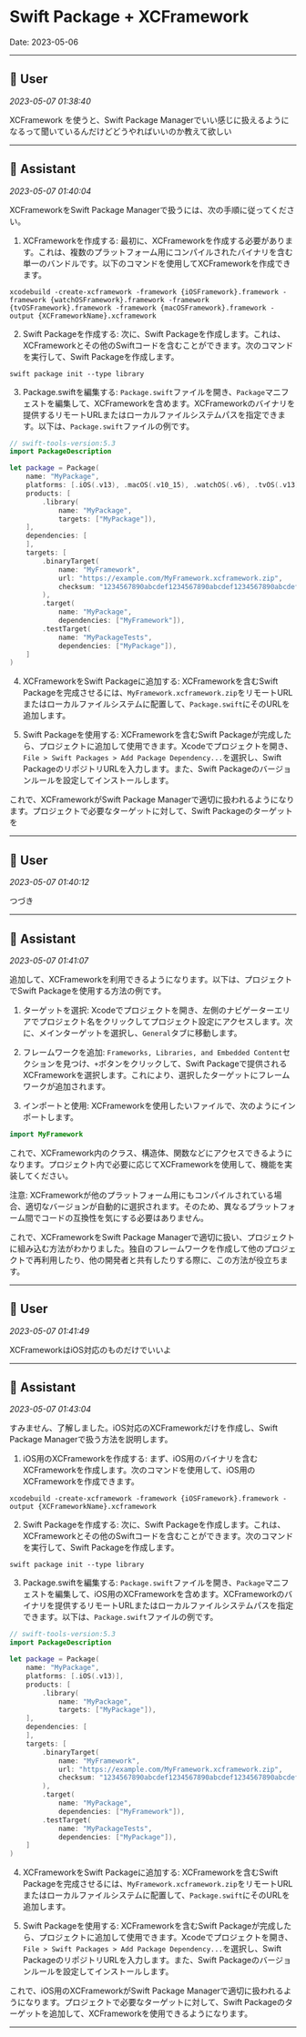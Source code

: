 # Swift Package + XCFramework

Date: 2023-05-06

---

## 👤 User
*2023-05-07 01:38:40*

XCFramework を使うと、Swift  Package Managerでいい感じに扱えるようになるって聞いているんだけどどうやればいいのか教えて欲しい

---

## 🤖 Assistant
*2023-05-07 01:40:04*

XCFrameworkをSwift Package Managerで扱うには、次の手順に従ってください。

1. XCFrameworkを作成する:
最初に、XCFrameworkを作成する必要があります。これは、複数のプラットフォーム用にコンパイルされたバイナリを含む単一のバンドルです。以下のコマンドを使用してXCFrameworkを作成できます。

```
xcodebuild -create-xcframework -framework {iOSFramework}.framework -framework {watchOSFramework}.framework -framework {tvOSFramework}.framework -framework {macOSFramework}.framework -output {XCFrameworkName}.xcframework
```

2. Swift Packageを作成する:
次に、Swift Packageを作成します。これは、XCFrameworkとその他のSwiftコードを含むことができます。次のコマンドを実行して、Swift Packageを作成します。

```
swift package init --type library
```

3. Package.swiftを編集する:
`Package.swift`ファイルを開き、`Package`マニフェストを編集して、XCFrameworkを含めます。XCFrameworkのバイナリを提供するリモートURLまたはローカルファイルシステムパスを指定できます。以下は、`Package.swift`ファイルの例です。

```swift
// swift-tools-version:5.3
import PackageDescription

let package = Package(
    name: "MyPackage",
    platforms: [.iOS(.v13), .macOS(.v10_15), .watchOS(.v6), .tvOS(.v13)],
    products: [
        .library(
            name: "MyPackage",
            targets: ["MyPackage"]),
    ],
    dependencies: [
    ],
    targets: [
        .binaryTarget(
            name: "MyFramework",
            url: "https://example.com/MyFramework.xcframework.zip",
            checksum: "1234567890abcdef1234567890abcdef1234567890abcdef1234567890abcdef"
        ),
        .target(
            name: "MyPackage",
            dependencies: ["MyFramework"]),
        .testTarget(
            name: "MyPackageTests",
            dependencies: ["MyPackage"]),
    ]
)
```

4. XCFrameworkをSwift Packageに追加する:
XCFrameworkを含むSwift Packageを完成させるには、`MyFramework.xcframework.zip`をリモートURLまたはローカルファイルシステムに配置して、`Package.swift`にそのURLを追加します。

5. Swift Packageを使用する:
XCFrameworkを含むSwift Packageが完成したら、プロジェクトに追加して使用できます。Xcodeでプロジェクトを開き、`File > Swift Packages > Add Package Dependency...`を選択し、Swift PackageのリポジトリURLを入力します。また、Swift Packageのバージョンルールを設定してインストールします。

これで、XCFrameworkがSwift Package Managerで適切に扱われるようになります。プロジェクトで必要なターゲットに対して、Swift Packageのターゲットを

---

## 👤 User
*2023-05-07 01:40:12*

つづき

---

## 🤖 Assistant
*2023-05-07 01:41:07*

追加して、XCFrameworkを利用できるようになります。以下は、プロジェクトでSwift Packageを使用する方法の例です。

1. ターゲットを選択:
Xcodeでプロジェクトを開き、左側のナビゲーターエリアでプロジェクト名をクリックしてプロジェクト設定にアクセスします。次に、メインターゲットを選択し、`General`タブに移動します。

2. フレームワークを追加:
`Frameworks, Libraries, and Embedded Content`セクションを見つけ、`+`ボタンをクリックして、Swift Packageで提供されるXCFrameworkを選択します。これにより、選択したターゲットにフレームワークが追加されます。

3. インポートと使用:
XCFrameworkを使用したいファイルで、次のようにインポートします。

```swift
import MyFramework
```

これで、XCFramework内のクラス、構造体、関数などにアクセスできるようになります。プロジェクト内で必要に応じてXCFrameworkを使用して、機能を実装してください。

注意: XCFrameworkが他のプラットフォーム用にもコンパイルされている場合、適切なバージョンが自動的に選択されます。そのため、異なるプラットフォーム間でコードの互換性を気にする必要はありません。

これで、XCFrameworkをSwift Package Managerで適切に扱い、プロジェクトに組み込む方法がわかりました。独自のフレームワークを作成して他のプロジェクトで再利用したり、他の開発者と共有したりする際に、この方法が役立ちます。

---

## 👤 User
*2023-05-07 01:41:49*

XCFrameworkはiOS対応のものだけでいいよ

---

## 🤖 Assistant
*2023-05-07 01:43:04*

すみません、了解しました。iOS対応のXCFrameworkだけを作成し、Swift Package Managerで扱う方法を説明します。

1. iOS用のXCFrameworkを作成する:
まず、iOS用のバイナリを含むXCFrameworkを作成します。次のコマンドを使用して、iOS用のXCFrameworkを作成できます。

```
xcodebuild -create-xcframework -framework {iOSFramework}.framework -output {XCFrameworkName}.xcframework
```

2. Swift Packageを作成する:
次に、Swift Packageを作成します。これは、XCFrameworkとその他のSwiftコードを含むことができます。次のコマンドを実行して、Swift Packageを作成します。

```
swift package init --type library
```

3. Package.swiftを編集する:
`Package.swift`ファイルを開き、`Package`マニフェストを編集して、iOS用のXCFrameworkを含めます。XCFrameworkのバイナリを提供するリモートURLまたはローカルファイルシステムパスを指定できます。以下は、`Package.swift`ファイルの例です。

```swift
// swift-tools-version:5.3
import PackageDescription

let package = Package(
    name: "MyPackage",
    platforms: [.iOS(.v13)],
    products: [
        .library(
            name: "MyPackage",
            targets: ["MyPackage"]),
    ],
    dependencies: [
    ],
    targets: [
        .binaryTarget(
            name: "MyFramework",
            url: "https://example.com/MyFramework.xcframework.zip",
            checksum: "1234567890abcdef1234567890abcdef1234567890abcdef1234567890abcdef"
        ),
        .target(
            name: "MyPackage",
            dependencies: ["MyFramework"]),
        .testTarget(
            name: "MyPackageTests",
            dependencies: ["MyPackage"]),
    ]
)
```

4. XCFrameworkをSwift Packageに追加する:
XCFrameworkを含むSwift Packageを完成させるには、`MyFramework.xcframework.zip`をリモートURLまたはローカルファイルシステムに配置して、`Package.swift`にそのURLを追加します。

5. Swift Packageを使用する:
XCFrameworkを含むSwift Packageが完成したら、プロジェクトに追加して使用できます。Xcodeでプロジェクトを開き、`File > Swift Packages > Add Package Dependency...`を選択し、Swift PackageのリポジトリURLを入力します。また、Swift Packageのバージョンルールを設定してインストールします。

これで、iOS用のXCFrameworkがSwift Package Managerで適切に扱われるようになります。プロジェクトで必要なターゲットに対して、Swift Packageのターゲットを追加して、XCFrameworkを使用できるようになります。

---
